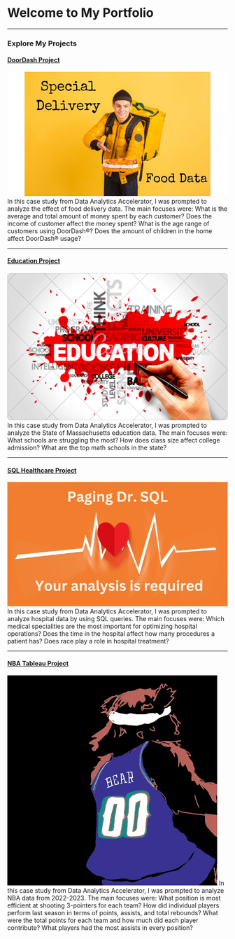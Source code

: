 # Welcome to My Portfolio

---

### Explore My Projects

#### [DoorDash Project](https://www.linkedin.com/pulse/doordash-data-delivery-brock-johnson%3FtrackingId=eH3tYWYiSMCiE%252BXsCcuxxQ%253D%253D/?trackingId=eH3tYWYiSMCiE%2BXsCcuxxQ%3D%3D)
<img src="images/ddpic.jpg?raw=true"/>
In this case study from Data Analytics Accelerator, I was prompted to analyze the effect of food delivery data. The main focuses were:
What is the average and total amount of money spent by each customer?
Does the income of customer affect the money spent?
What is the age range of customers using DoorDash®?
Does the amount of children in the home affect DoorDash® usage?

---
#### [Education Project](/education)
<img src="images/edupic.png?raw=true"/>
In this case study from Data Analytics Accelerator, I was prompted to analyze the State of Massachusetts education data. The main focuses were:
What schools are struggling the most?
How does class size affect college admission?
What are the top math schools in the state? 

---
#### [SQL Healthcare Project](https://www.linkedin.com/pulse/diabetes-hospitals-sql-oh-my-brock-johnson%3FtrackingId=Iy7VYNvVSQGHjMbGysmdCw%253D%253D/?trackingId=Iy7VYNvVSQGHjMbGysmdCw%3D%3D)
<img src="images/sqlhealth.jpg?raw=true"/>
In this case study from Data Analytics Accelerator, I was prompted to analyze hospital data by using SQL queries. The main focuses were:
Which medical specialities are the most important for optimizing hospital operations?
Does the time in the hospital affect how many procedures a patient has?
Does race play a role in hospital treatment?

---
#### [NBA Tableau Project](/nba)
<img src="images/jazzbear.gif?raw=true"/>
In this case study from Data Analytics Accelerator, I was prompted to analyze NBA data from 2022-2023. The main focuses were:
What position is most efficient at shooting 3-pointers for each team?
How did individual players perform last season in terms of points, assists, and total rebounds?
What were the total points for each team and how much did each player contribute?
What players had the most assists in every position?


